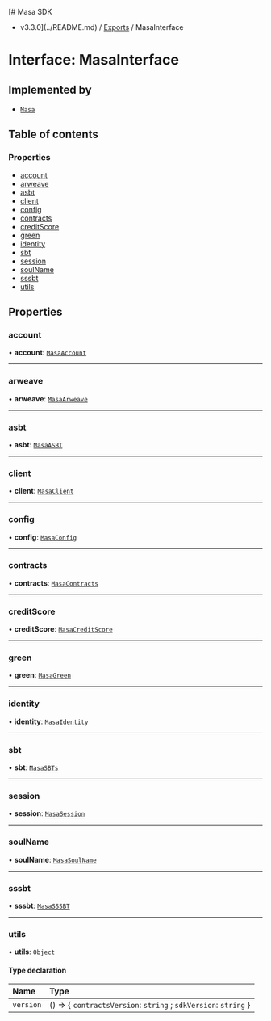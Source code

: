 [# Masa SDK
 - v3.3.0](../README.md) / [Exports](../modules.md) / MasaInterface

# Interface: MasaInterface

## Implemented by

- [`Masa`](../classes/Masa.md)

## Table of contents

### Properties

- [account](MasaInterface.md#account)
- [arweave](MasaInterface.md#arweave)
- [asbt](MasaInterface.md#asbt)
- [client](MasaInterface.md#client)
- [config](MasaInterface.md#config)
- [contracts](MasaInterface.md#contracts)
- [creditScore](MasaInterface.md#creditscore)
- [green](MasaInterface.md#green)
- [identity](MasaInterface.md#identity)
- [sbt](MasaInterface.md#sbt)
- [session](MasaInterface.md#session)
- [soulName](MasaInterface.md#soulname)
- [sssbt](MasaInterface.md#sssbt)
- [utils](MasaInterface.md#utils)

## Properties

### account

• **account**: [`MasaAccount`](../classes/MasaAccount.md)

___

### arweave

• **arweave**: [`MasaArweave`](../classes/MasaArweave.md)

___

### asbt

• **asbt**: [`MasaASBT`](../classes/MasaASBT.md)

___

### client

• **client**: [`MasaClient`](../classes/MasaClient.md)

___

### config

• **config**: [`MasaConfig`](MasaConfig.md)

___

### contracts

• **contracts**: [`MasaContracts`](../classes/MasaContracts.md)

___

### creditScore

• **creditScore**: [`MasaCreditScore`](../classes/MasaCreditScore.md)

___

### green

• **green**: [`MasaGreen`](../classes/MasaGreen.md)

___

### identity

• **identity**: [`MasaIdentity`](../classes/MasaIdentity.md)

___

### sbt

• **sbt**: [`MasaSBTs`](../classes/MasaSBTs.md)

___

### session

• **session**: [`MasaSession`](../classes/MasaSession.md)

___

### soulName

• **soulName**: [`MasaSoulName`](../classes/MasaSoulName.md)

___

### sssbt

• **sssbt**: [`MasaSSSBT`](../classes/MasaSSSBT.md)

___

### utils

• **utils**: `Object`

#### Type declaration

| Name | Type |
| :------ | :------ |
| `version` | () => { `contractsVersion`: `string` ; `sdkVersion`: `string`  } |

